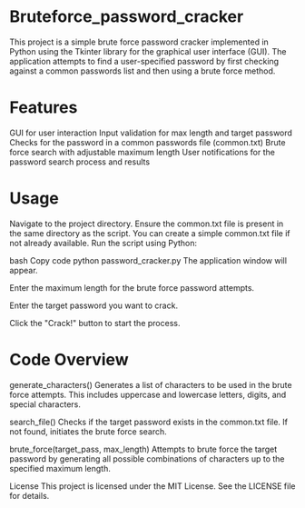 # Bruteforce_password_cracker
This project is a simple brute force password cracker implemented in Python using the Tkinter library for the graphical user interface (GUI). The application attempts to find a user-specified password by first checking against a common passwords list and then using a brute force method.

# Features
GUI for user interaction
Input validation for max length and target password
Checks for the password in a common passwords file (common.txt)
Brute force search with adjustable maximum length
User notifications for the password search process and results

# Usage
Navigate to the project directory.
Ensure the common.txt file is present in the same directory as the script. You can create a simple common.txt file if not already available.
Run the script using Python:

bash
Copy code
python password_cracker.py
The application window will appear.

Enter the maximum length for the brute force password attempts.

Enter the target password you want to crack.

Click the "Crack!" button to start the process.

# Code Overview
generate_characters()
Generates a list of characters to be used in the brute force attempts. This includes uppercase and lowercase letters, digits, and special characters.

search_file()
Checks if the target password exists in the common.txt file. If not found, initiates the brute force search.

brute_force(target_pass, max_length)
Attempts to brute force the target password by generating all possible combinations of characters up to the specified maximum length.

License
This project is licensed under the MIT License. See the LICENSE file for details.


